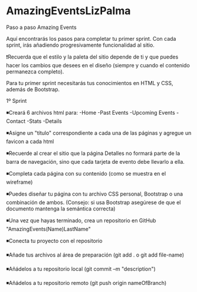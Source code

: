 # AmazingEventsLizPalma
Paso a paso Amazing Events

Aquí encontrarás los pasos para completar tu primer sprint.
Con cada sprint, irás añadiendo progresivamente funcionalidad al sitio.

❗Recuerda que el estilo y la paleta del sitio depende de ti y que puedes hacer los cambios que desees en el diseño (siempre y cuando el contenido permanezca completo).

Para tu primer sprint necesitarás tus conocimientos en HTML y CSS, además de Bootstrap.                                                                                                         

1º Sprint

◾Creará 6 archivos html para:
-Home
-Past Events
-Upcoming Events
-Contact
-Stats
-Details

◾Asigne un "título" correspondiente a cada una de las páginas y agregue un favicon a cada html

◾Recuerde al crear el sitio que la página Detalles no formará parte de la barra de navegación, sino que cada tarjeta de evento debe llevarlo a ella.

◾Completa cada página con su contenido (como se muestra en el wireframe)

◾Puedes diseñar tu página con tu archivo CSS personal, Bootstrap o una combinación de ambos.
(Consejo: si usa Bootstrap asegúrese de que el documento mantenga la semántica correcta)

◾Una vez que hayas terminado, crea un repositorio en GitHub "AmazingEvents(Name)LastName"

◾Conecta tu proyecto con el repositorio

◾Añade tus archivos al área de preparación (git add . o git add file-name)

◾Añádelos a tu repositorio local (git commit –m "description")

◾Añádelos a tu repositorio remoto (git push origin nameOfBranch)

